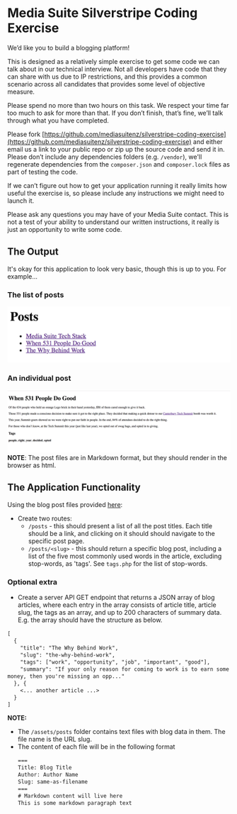 # Media Suite Silverstripe Coding Exercise

We’d like you to build a blogging platform!

This is designed as a relatively simple exercise to get some code we can talk about in our technical interview. Not all developers have code that they can share with us due to IP restrictions, and this provides a common scenario across all candidates that provides some level of objective measure.

Please spend no more than two hours on this task. We respect your time far too much to ask for more than that. If you don’t finish, that’s fine, we’ll talk through what you have completed.

Please fork [https://github.com/mediasuitenz/silverstripe-coding-exercise](https://github.com/mediasuitenz/silverstripe-coding-exercise) and either email us a link to your public repo or zip up the source code and send it in. Please don’t include any dependencies folders (e.g. `/vendor`), we'll regenerate dependencies from the `composer.json` and `composer.lock` files as part of testing the code.

If we can’t figure out how to get your application running it really limits how useful the exercise is, so please include any instructions we might need to launch it.

Please ask any questions you may have of your Media Suite contact. This is not a test of your ability to understand our written instructions, it really is just an opportunity to write some code.

## The Output

It's okay for this application to look very basic, though this is up to you. For example...

### The list of posts

![List of Posts](./posts.png)

### An individual post

![An individual post](./post.png)
**NOTE**: The post files are in Markdown format, but they should render in the browser as html.

## The Application Functionality

Using the blog post files provided [here](./assets/posts):

- Create two routes:
  - `/posts` - this should present a list of all the post titles. Each title should be a link, and clicking on it should should navigate to the specific post page.
  - `/posts/<slug>` - this should return a specific blog post, including a list of the five most commonly used words in the article, excluding stop-words, as 'tags'. See `tags.php` for the list of stop-words.

### Optional extra

- Create a server API GET endpoint that returns a JSON array of blog articles, where each entry in the array consists of article title, article slug, the tags as an array, and up to 200 characters of summary data.
  E.g. the array should have the structure as below.

```
[
  {
    "title": "The Why Behind Work",
    "slug": "the-why-behind-work",
    "tags": ["work", "opportunity", "job", "important", "good"],
    "summary": "If your only reason for coming to work is to earn some money, then you're missing an opp..."
  }, {
    <... another article ...>
  }
]
```

**NOTE:**

- The `/assets/posts` folder contains text files with blog data in them. The file name is the URL slug.
- The content of each file will be in the following format
  ```
  ===
  Title: Blog Title
  Author: Author Name
  Slug: same-as-filename
  ===
  # Markdown content will live here
  This is some markdown paragraph text
  ```
